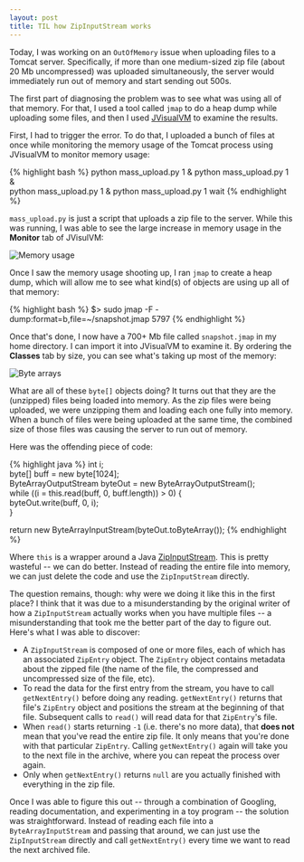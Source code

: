 ```yaml
---
layout: post
title: TIL how ZipInputStream works
---
```

Today, I was working on an `OutOfMemory` issue when uploading files to a Tomcat server. Specifically, if more than one medium-sized zip file (about 20 Mb uncompressed) was uploaded simultaneously, the server would immediately run out of memory and start sending out 500s.

The first part of diagnosing the problem was to see what was using all of that memory. For that, I used a tool called `jmap` to do a heap dump while uploading some files, and then I used [JVisualVM](https://docs.oracle.com/javase/8/docs/technotes/tools/windows/jvisualvm.html) to examine the results.

First, I had to trigger the error. To do that, I uploaded a bunch of files at once while monitoring the memory usage of the Tomcat process using JVisualVM to monitor memory usage:

{% highlight bash %}
python mass_upload.py 1 & python mass_upload.py 1 & \
python mass_upload.py 1 & python mass_upload.py 1 wait
{% endhighlight %}

`mass_upload.py` is just a script that uploads a zip file to the server. While this was running, I was able to see the large increase in memory usage in the **Monitor** tab of JVisulVM:

<div class="center"><img src="{{ site.url }}/images/memory.png" alt="Memory usage"></div>

Once I saw the memory usage shooting up, I ran `jmap` to create a heap dump, which will allow me to see what kind(s) of objects are using up all of that memory:

{% highlight bash %}
$> sudo jmap -F -dump:format=b,file=~/snapshot.jmap 5797
{% endhighlight %}

Once that's done, I now have a 700+ Mb file called `snapshot.jmap` in my home directory. I can import it into JVisualVM to examine it. By ordering the **Classes** tab by size, you can see what's taking up most of the memory:

<div class="center"><img src="{{ site.url }}/images/instances.png" alt="Byte arrays"></div>

What are all of these `byte[]` objects doing? It turns out that they are the (unzipped) files being loaded into memory. As the zip files were being uploaded, we were unzipping them and loading each one fully into memory. When a bunch of files were being uploaded at the same time, the combined size of those files was causing the server to run out of memory.

Here was the offending piece of code:

{% highlight java %}
int i;		
byte[] buff = new byte[1024];		
ByteArrayOutputStream byteOut = new ByteArrayOutputStream();		
while ((i = this.read(buff, 0, buff.length)) > 0) {		
  byteOut.write(buff, 0, i);		
}		
	
return new ByteArrayInputStream(byteOut.toByteArray());
{% endhighlight %}

Where `this` is a wrapper around a Java [ZipInputStream](https://docs.oracle.com/javase/7/docs/api/java/util/zip/ZipInputStream.html). This is pretty wasteful -- we can do better. Instead of reading the entire file into memory, we can just delete the code and use the `ZipInputStream` directly.

The question remains, though: why were we doing it like this in the first place? I think that it was due to a misunderstanding by the original writer of how a `ZipInputStream` actually works when you have multiple files -- a misunderstanding that took me the better part of the day to figure out. Here's what I was able to discover:

* A `ZipInputStream` is composed of one or more files, each of which has an associated `ZipEntry` object. The `ZipEntry` object contains metadata about the zipped file (the name of the file, the compressed and uncompressed size of the file, etc).
* To read the data for the first entry from the stream, you have to call `getNextEntry()` before doing any reading. `getNextEntry()` returns that file's `ZipEntry` object and positions the stream at the beginning of that file. Subsequent calls to `read()` will read data for that `ZipEntry`'s file.
* When `read()` starts returning `-1` (i.e. there's no more data), that **does not** mean that you've read the entire zip file. It only means that you're done with that particular `ZipEntry`. Calling `getNextEntry()` again will take you to the next file in the archive, where you can repeat the process over again.
* Only when `getNextEntry()` returns `null` are you actually finished with everything in the zip file.

Once I was able to figure this out -- through a combination of Googling, reading documentation, and experimenting in a toy program -- the solution was straightforward. Instead of reading each file into a `ByteArrayInputStream` and passing that around, we can just use the `ZipInputStream` directly and call `getNextEntry()` every time we want to read the next archived file.
